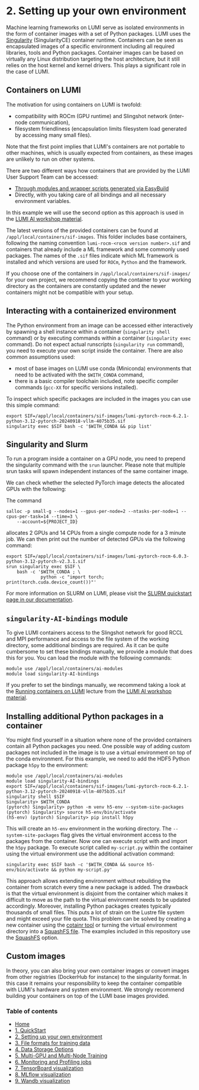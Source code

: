 # 2. Setting up your own environment

Machine learning frameworks on LUMI serve as isolated environments in the form of container images with a set of Python packages. LUMI uses the [Singularity](https://docs.sylabs.io/guides/main/user-guide/) (SingularityCE) container runtime. Containers can be seen as encapsulated images of a specific environment including all required libraries, tools and Python packages. Container images can be based on virtually any Linux distribution targeting the host architecture, but it still relies on the host kernel and kernel drivers. This plays a significant role in the case of LUMI.

## Containers on LUMI

The motivation for using containers on LUMI is twofold: 

 - compatibility with ROCm (GPU runtime) and Slingshot network (inter-node communication), 
 - filesystem friendliness (encapsulation limits filesystem load generated by accessing many small files).

Note that the first point implies that LUMI's containers are not portable to other machines, which is usually expected from containers, as these images are unlikely to run on other systems.

There are two different ways how containers that are provided by the LUMI User Support Team can be accessed:

 - [Through modules and wrapper scripts generated via EasyBuild](https://lumi-supercomputer.github.io/LUMI-EasyBuild-docs/p/PyTorch/#module-and-wrapper-scripts)
 - Directly, with you taking care of all bindings and all necessary environment variables.

In this example we will use the second option as this approach is used in the [LUMI AI workshop material](https://github.com/Lumi-supercomputer/Getting_Started_with_AI_workshop).

The latest versions of the provided containers can be found at `/appl/local/containers/sif-images`. This folder includes base containers, following the naming convention `lumi-rocm-<rocm version number>.sif` and containers that already include a ML framework and some commonly used packages. The names of the `.sif` files indicate which ML framework is installed and which versions are used for `ROCm`, `Python` and the framework. 

If you choose one of the containers in `/appl/local/containers/sif-images/` for your own project, we recommend copying the container to your working directory as the containers are constantly updated and the newer containers might not be compatible with your setup.

## Interacting with a containerized environment

The Python environment from an image can be accessed either interactively by spawning a shell instance within a container (`singularity shell` command) or by executing commands within a container (`singularity exec` command). Do not expect actual runscripts (`singularity run` command), you need to execute your own script inside the container. There are also common assumptions used:

 - most of base images on LUMI use conda (Miniconda) environments that need to be activated with the `$WITH_CONDA` command,
 - there is a basic compiler toolchain included, note specific compiler commands (`gcc-XX` for specific versions installed).

To inspect which specific packages are included in the images you can use this simple command:

```
export SIF=/appl/local/containers/sif-images/lumi-pytorch-rocm-6.2.1-python-3.12-pytorch-20240918-vllm-4075b35.sif
singularity exec $SIF bash -c '$WITH_CONDA && pip list'
``` 

## Singularity and Slurm
To run a program inside a container on a GPU node, you need to prepend the singularity command with the `srun` launcher. Please note that multiple srun tasks will spawn independent instances of the same container image. 

We can check whether the selected PyTorch image detects the allocated GPUs with the following: 

The command

```
salloc -p small-g --nodes=1 --gpus-per-node=2 --ntasks-per-node=1 --cpus-per-task=14 --time=3 \
    --account=${PROJECT_ID}
```

allocates 2 GPUs and 14 CPUs from a single compute node for a 3 minute job. We can then print out the number of detected GPUs via the following command:

```
export SIF=/appl/local/containers/sif-images/lumi-pytorch-rocm-6.0.3-python-3.12-pytorch-v2.3.1.sif
srun singularity exec $SIF \
    bash -c '$WITH_CONDA ; \
             python -c "import torch; print(torch.cuda.device_count())"'
```
For more information on SLURM on LUMI, please visit the [SLURM quickstart page in our documentation](https://docs.lumi-supercomputer.eu/runjobs/scheduled-jobs/slurm-quickstart/).

## `singularity-AI-bindings` module

To give LUMI containers access to the Slingshot network for good RCCL and MPI performance and access to the file system of the working directory, some additional bindings are required. As it can be quite cumbersome to set these bindings manually, we provide a module that does this for you. You can load the module with the following commands:
```
module use /appl/local/containers/ai-modules
module load singularity-AI-bindings
```
If you prefer to set the bindings manually, we recommend taking a look at the [Running containers on LUMI](https://lumi-supercomputer.github.io/LUMI-training-materials/ai-20240529/extra_05_RunningContainers/) lecture from the [LUMI AI workshop material](https://github.com/Lumi-supercomputer/Getting_Started_with_AI_workshop).

## Installing additional Python packages in a container 

You might find yourself in a situation where none of the provided containers contain all Python packages you need. One possible way of adding custom packages not included in the image is to use a virtual environment on top of the conda environment. For this example, we need to add the HDF5 Python package `h5py` to the environment:

```
module use /appl/local/containers/ai-modules
module load singularity-AI-bindings
export SIF=/appl/local/containers/sif-images/lumi-pytorch-rocm-6.2.1-python-3.12-pytorch-20240918-vllm-4075b35.sif
singularity shell $SIF
Singularity> $WITH_CONDA
(pytorch) Singularity> python -m venv h5-env --system-site-packages
(pytorch) Singularity> source h5-env/bin/activate
(h5-env) (pytorch) Singularity> pip install h5py
```

This will create an `h5-env` environment in the working directory. The `--system-site-packages` flag gives the virtual environment access to the packages from the container. Now one can execute script with and import the `h5py` package. To execute script called `my-script.py` within the container using the virtual environment use the additional activation command:

```
singularity exec $SIF bash -c '$WITH_CONDA && source h5-env/bin/activate && python my-script.py'
```

This approach allows extending environment without rebuilding the container from scratch every time a new package is added. The drawback is that the virtual environment is disjoint from the container which makes it difficult to move as the path to the virtual environment needs to be updated accordingly. Moreover, installing Python packages creates typically thousands of small files. This puts a lot of strain on the Lustre file system and might exceed your file quota. This problem can be solved by creating a new container using the [cotainr tool](https://lumi-supercomputer.github.io/LUMI-training-materials/ai-20241126/extra_06_BuildingContainers/) or turning the virtual environment directory into a [SquashFS file](https://github.com/Lumi-supercomputer/Getting_Started_with_AI_workshop/blob/main/07_Extending_containers_with_virtual_environments_for_faster_testing/examples/extending_containers_with_venv.md). The examples included in this repository use the [SquashFS](https://github.com/Lumi-supercomputer/Getting_Started_with_AI_workshop/blob/main/07_Extending_containers_with_virtual_environments_for_faster_testing/examples/extending_containers_with_venv.md) option.

## Custom images

In theory, you can also bring your own container images or convert images from other registries (DockerHub for instance) to the singularity format. In this case it remains your responsibility to keep the container compatible with LUMI's hardware and system environment. We strongly recommend building your containers on top of the  LUMI base images provided. 

### Table of contents

- [Home](..#readme)
- [1. QuickStart](https://github.com/Lumi-supercomputer/LUMI-AI-Guide/tree/main/1-quickstart#readme)
- [2. Setting up your own environment](https://github.com/Lumi-supercomputer/LUMI-AI-Guide/tree/main/2-setting-up-environment#readme)
- [3. File formats for training data](https://github.com/Lumi-supercomputer/LUMI-AI-Guide/tree/main/3-file-formats#readme)
- [4. Data Storage Options](https://github.com/Lumi-supercomputer/LUMI-AI-Guide/tree/main/4-data-storage#readme)
- [5. Multi-GPU and Multi-Node Training](https://github.com/Lumi-supercomputer/LUMI-AI-Guide/tree/main/5-multi-gpu-and-node#readme)
- [6. Monitoring and Profiling jobs](https://github.com/Lumi-supercomputer/LUMI-AI-Guide/tree/main/6-monitoring-and-profiling#readme)
- [7. TensorBoard visualization](https://github.com/Lumi-supercomputer/LUMI-AI-Guide/tree/main/7-TensorBoard-visualization#readme)
- [8. MLflow visualization](https://github.com/Lumi-supercomputer/LUMI-AI-Guide/tree/main/8-MLflow-visualization#readme)
- [9. Wandb visualization](https://github.com/Lumi-supercomputer/LUMI-AI-Guide/tree/main/9-Wandb-visualization#readme)
